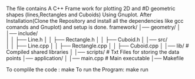 The file contains A C++ Frame work for plotting 2D and #D geometric shapes (lines,Rectangles and Cuboids) Using Gnuplot.
After Installation(Clone the Repository and install all the dependencies like gcc comands and Gnuplot) and setup is done.
framework/
│── geometry/
│   │── include/      
│   │   ├── Line.h
│   │   ├── Rectangle.h
│   │   ├── Cuboid.h
│   │── src/           
│   │   ├── Line.cpp
│   │   ├── Rectangle.cpp
│   │   ├── Cuboid.cpp
│   │── lib/            # Compiled shared libraries
│   │── scripts/        # Txt Files for storing the data points
│── application/
│   │── main.cpp        # Main executable
│── Makefile            

To complile the code : make
To run the Program: make run
